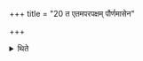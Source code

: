 +++
title = "20 त एतमपरपक्षम् पौर्णमासेन"

+++

<details><summary>थिते</summary>

त एतमपरपक्षं पौर्णमासेन हविषा यान्ति २०
</details>
